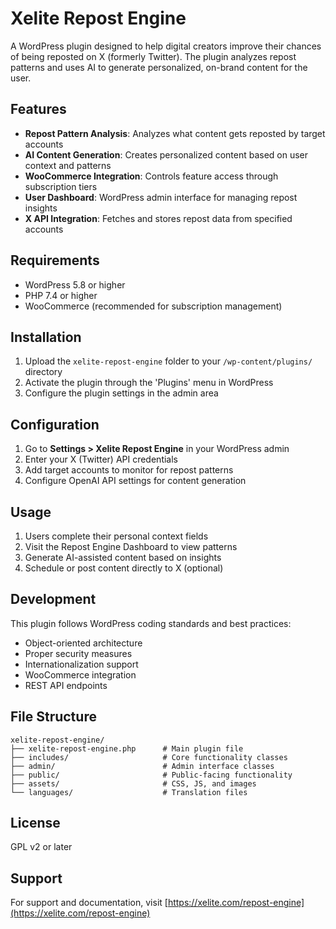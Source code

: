 # Xelite Repost Engine

A WordPress plugin designed to help digital creators improve their chances of being reposted on X (formerly Twitter). The plugin analyzes repost patterns and uses AI to generate personalized, on-brand content for the user.

## Features

- **Repost Pattern Analysis**: Analyzes what content gets reposted by target accounts
- **AI Content Generation**: Creates personalized content based on user context and patterns
- **WooCommerce Integration**: Controls feature access through subscription tiers
- **User Dashboard**: WordPress admin interface for managing repost insights
- **X API Integration**: Fetches and stores repost data from specified accounts

## Requirements

- WordPress 5.8 or higher
- PHP 7.4 or higher
- WooCommerce (recommended for subscription management)

## Installation

1. Upload the `xelite-repost-engine` folder to your `/wp-content/plugins/` directory
2. Activate the plugin through the 'Plugins' menu in WordPress
3. Configure the plugin settings in the admin area

## Configuration

1. Go to **Settings > Xelite Repost Engine** in your WordPress admin
2. Enter your X (Twitter) API credentials
3. Add target accounts to monitor for repost patterns
4. Configure OpenAI API settings for content generation

## Usage

1. Users complete their personal context fields
2. Visit the Repost Engine Dashboard to view patterns
3. Generate AI-assisted content based on insights
4. Schedule or post content directly to X (optional)

## Development

This plugin follows WordPress coding standards and best practices:

- Object-oriented architecture
- Proper security measures
- Internationalization support
- WooCommerce integration
- REST API endpoints

## File Structure

```
xelite-repost-engine/
├── xelite-repost-engine.php      # Main plugin file
├── includes/                     # Core functionality classes
├── admin/                        # Admin interface classes
├── public/                       # Public-facing functionality
├── assets/                       # CSS, JS, and images
└── languages/                    # Translation files
```

## License

GPL v2 or later

## Support

For support and documentation, visit [https://xelite.com/repost-engine](https://xelite.com/repost-engine) 